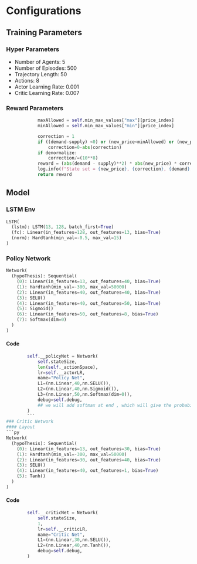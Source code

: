 # Configurations

## Training Parameters
### Hyper Parameters
- Number of Agents: 5
- Number of Episodes: 500
- Trajectory Length: 50
- Actions: 8
- Actor Learning Rate: 0.001
- Critic Learning Rate: 0.007

### Reward Parameters
```py
            maxAllowed = self.min_max_values["max"][price_index]
            minAllowed = self.min_max_values["min"][price_index]

            correction = 1
            if ((demand-supply) <0) or (new_price<minAllowed) or (new_price>correction):
                correction=0-abs(correction)
            if denormalize:
                correction/=(10**8)
            reward = (abs(demand - supply)**2) * abs(new_price) * correction
            log.info(f"State set = {new_price}, {correction}, {demand}, {supply}")
            return reward
```

## Model
### LSTM Env
```py
LSTM(
  (lstm): LSTM(13, 128, batch_first=True)
  (fc): Linear(in_features=128, out_features=13, bias=True)
  (norm): Hardtanh(min_val=-0.5, max_val=15)
)

```
### Policy Network
```py
Network(
  (hypoThesis): Sequential(
    (0): Linear(in_features=13, out_features=40, bias=True)
    (1): Hardtanh(min_val=-300, max_val=50000)
    (2): Linear(in_features=40, out_features=40, bias=True)
    (3): SELU()
    (4): Linear(in_features=40, out_features=50, bias=True)
    (5): Sigmoid()
    (6): Linear(in_features=50, out_features=8, bias=True)
    (7): Softmax(dim=0)
  )
)
```
#### Code
```py
        self.__policyNet = Network(
            self.stateSize,
            len(self._actionSpace),
            lr=self.__actorLR,
            name="Policy Net",
            L1=(nn.Linear,40,nn.SELU()),
            L2=(nn.Linear,40,nn.Sigmoid()),
            L3=(nn.Linear,50,nn.Softmax(dim=0)),
            debug=self.debug,
            ## we will add softmax at end , which will give the probability distribution.
        )
        ```
### Critic Network
#### Layout
```py
Network(
  (hypoThesis): Sequential(
    (0): Linear(in_features=13, out_features=30, bias=True)
    (1): Hardtanh(min_val=-300, max_val=50000)
    (2): Linear(in_features=30, out_features=40, bias=True)
    (3): SELU()
    (4): Linear(in_features=40, out_features=1, bias=True)
    (5): Tanh()
  )
)
```
#### Code
```py
        self.__criticNet = Network(
            self.stateSize,
            1,
            lr=self.__criticLR,
            name="Critic Net",
            L1=(nn.Linear,30,nn.SELU()),
            L2=(nn.Linear,40,nn.Tanh()),
            debug=self.debug,
        )
```
